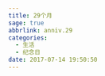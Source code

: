 ```yaml
---
title: 29个月
sage: true
abbrlink: anniv.29
categories:
  - 生活
  - 纪念日
date: 2017-07-14 19:50:50
---
```


